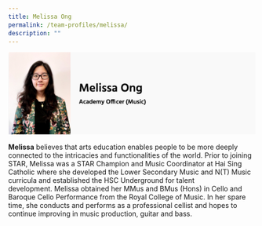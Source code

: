 ```yaml
---
title: Melissa Ong
permalink: /team-profiles/melissa/
description: ""
---
```

![](/images/melissa%20ong.png)

**Melissa** believes that arts education enables people to be more deeply connected to the intricacies and functionalities of the world. Prior to joining STAR, Melissa was a STAR Champion and Music Coordinator at Hai Sing Catholic where she developed the Lower Secondary Music and N(T) Music curricula and established the HSC Underground for talent development. Melissa obtained her MMus and BMus (Hons) in Cello and Baroque Cello Performance from the Royal College of Music. In her spare time, she conducts and performs as a professional cellist and hopes to continue improving in music production, guitar and bass.